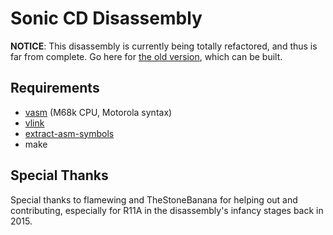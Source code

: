 # Sonic CD Disassembly

**NOTICE**: This disassembly is currently being totally refactored, and thus is far from complete. Go here for [the old version](https://github.com/DevsArchive/sonic-cd-disassembly), which can be built.

## Requirements

* [vasm](http://sun.hasenbraten.de/vasm/) (M68k CPU, Motorola syntax)
* [vlink](http://sun.hasenbraten.de/vlink/)
* [extract-asm-symbols](https://github.com/devon-artmeier/extract-asm-symbols)
* make

## Special Thanks

Special thanks to flamewing and TheStoneBanana for helping out and contributing, especially for R11A in the disassembly's infancy stages back in 2015.
